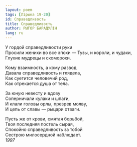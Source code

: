 ```yaml
---
layout: poem
tags: [Лірыка 19-20]
id: Справедливость
title: Справедливость
author: РЫГОР БАРАДУЛІН
lang: ru
---
```



У гордой справедливости руки  
Просили женихи во все эпохи — 
Тузы, и короли, и чудаки,  
Глухие мудрецы и скоморохи.  

Кому взаимность, а кому развод  
Давала справедливость и глядела,  
Как суетится человечий род,  
Как отрекается душа от тела.  

За юную невесту и вдову  
Соперничали кулаки и шпаги,  
И клали головы орлы, презрев молву,  
И цепь от славы — рыцари отваги.  

Пусть же от крови, смятая борьбой,  
Твоя последняя постель сырая,  
Спокойно справедливость за тобой  
Сестрою милосердной наблюдает.  
*1997*  
